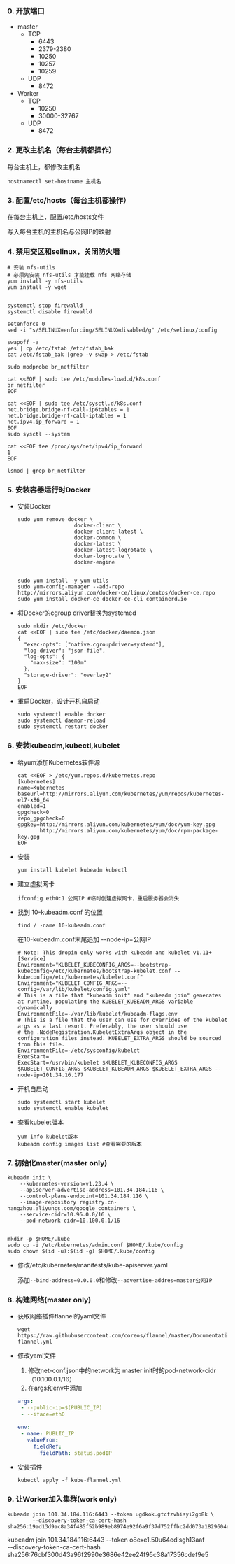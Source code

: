 ### 0. 开放端口

* master
  * TCP
    * 6443
    * 2379-2380
    * 10250
    * 10257
    * 10259
  * UDP
    * 8472
* Worker
  * TCP
    * 10250
    * 30000-32767
  * UDP
    * 8472





### 2. 更改主机名（每台主机都操作）

每台主机上，都修改主机名

```
hostnamectl set-hostname 主机名
```



### 3. 配置/etc/hosts（每台主机都操作）

在每台主机上，配置/etc/hosts文件

写入每台主机的主机名与公网IP的映射





### 4. 禁用交区和selinux，关闭防火墙

```shell
# 安装 nfs-utils
# 必须先安装 nfs-utils 才能挂载 nfs 网络存储
yum install -y nfs-utils
yum install -y wget


systemctl stop firewalld
systemctl disable firewalld

setenforce 0
sed -i "s/SELINUX=enforcing/SELINUX=disabled/g" /etc/selinux/config

swapoff -a
yes | cp /etc/fstab /etc/fstab_bak
cat /etc/fstab_bak |grep -v swap > /etc/fstab
```



```shell
sudo modprobe br_netfilter

cat <<EOF | sudo tee /etc/modules-load.d/k8s.conf
br_netfilter
EOF

cat <<EOF | sudo tee /etc/sysctl.d/k8s.conf
net.bridge.bridge-nf-call-ip6tables = 1
net.bridge.bridge-nf-call-iptables = 1
net.ipv4.ip_forward = 1
EOF
sudo sysctl --system

cat <<EOF tee /proc/sys/net/ipv4/ip_forward
1
EOF

lsmod | grep br_netfilter

```



### 5. 安装容器运行时Docker

* 安装Docker

  ```shell
  sudo yum remove docker \
                    docker-client \
                    docker-client-latest \
                    docker-common \
                    docker-latest \
                    docker-latest-logrotate \
                    docker-logrotate \
                    docker-engine
                    
                    
  sudo yum install -y yum-utils
  sudo yum-config-manager --add-repo http://mirrors.aliyun.com/docker-ce/linux/centos/docker-ce.repo
  sudo yum install docker-ce docker-ce-cli containerd.io
  ```

  

* 将Docker的cgroup driver替换为systemed

  ```shell
  sudo mkdir /etc/docker
  cat <<EOF | sudo tee /etc/docker/daemon.json
  {
    "exec-opts": ["native.cgroupdriver=systemd"],
    "log-driver": "json-file",
    "log-opts": {
      "max-size": "100m"
    },
    "storage-driver": "overlay2"
  }
  EOF
  ```

* 重启Docker，设计开机自启动

  ```shell
  sudo systemctl enable docker
  sudo systemctl daemon-reload
  sudo systemctl restart docker
  ```







### 6. 安装kubeadm,kubectl,kubelet

* 给yum添加Kubernetes软件源

  ```shell
  cat <<EOF > /etc/yum.repos.d/kubernetes.repo
  [kubernetes]
  name=Kubernetes
  baseurl=http://mirrors.aliyun.com/kubernetes/yum/repos/kubernetes-el7-x86_64
  enabled=1
  gpgcheck=0
  repo_gpgcheck=0
  gpgkey=http://mirrors.aliyun.com/kubernetes/yum/doc/yum-key.gpg
         http://mirrors.aliyun.com/kubernetes/yum/doc/rpm-package-key.gpg
  EOF
  ```

* 安装

  ```shell
  yum install kubelet kubeadm kubectl
  ```

* 建立虚拟网卡

  ```
  ifconfig eth0:1 公网IP #临时创建虚拟网卡，重启服务器会消失
  ```

  

* 找到 10-kubeadm.conf 的位置

  ```shell
  find / -name 10-kubeadm.conf
  ```

  在10-kubeadm.conf末尾追加 --node-ip=公网IP

  ```shell
  # Note: This dropin only works with kubeadm and kubelet v1.11+
  [Service]
  Environment="KUBELET_KUBECONFIG_ARGS=--bootstrap-kubeconfig=/etc/kubernetes/bootstrap-kubelet.conf --kubeconfig=/etc/kubernetes/kubelet.conf"
  Environment="KUBELET_CONFIG_ARGS=--config=/var/lib/kubelet/config.yaml"
  # This is a file that "kubeadm init" and "kubeadm join" generates at runtime, populating the KUBELET_KUBEADM_ARGS variable dynamically
  EnvironmentFile=-/var/lib/kubelet/kubeadm-flags.env
  # This is a file that the user can use for overrides of the kubelet args as a last resort. Preferably, the user should use
  # the .NodeRegistration.KubeletExtraArgs object in the configuration files instead. KUBELET_EXTRA_ARGS should be sourced from this file.
  EnvironmentFile=-/etc/sysconfig/kubelet
  ExecStart=
  ExecStart=/usr/bin/kubelet $KUBELET_KUBECONFIG_ARGS $KUBELET_CONFIG_ARGS $KUBELET_KUBEADM_ARGS $KUBELET_EXTRA_ARGS --node-ip=101.34.16.177
  ```

* 开机自启动

  ```shell
  sudo systemctl start kubelet
  sudo systemctl enable kubelet
  ```

* 查看kubelet版本

  ```
  yum info kubelet版本
  kubeadm config images list #查看需要的版本
  ```

  



### 7. 初始化master(master only)

```shell
kubeadm init \
    --kubernetes-version=v1.23.4 \
    --apiserver-advertise-address=101.34.184.116 \
    --control-plane-endpoint=101.34.184.116 \
    --image-repository registry.cn-hangzhou.aliyuncs.com/google_containers \
    --service-cidr=10.96.0.0/16 \
    --pod-network-cidr=10.100.0.1/16
    
    
mkdir -p $HOME/.kube
sudo cp -i /etc/kubernetes/admin.conf $HOME/.kube/config
sudo chown $(id -u):$(id -g) $HOME/.kube/config
```

* 修改/etc/kubernetes/manifests/kube-apiserver.yaml

  添加`--bind-address=0.0.0.0`和修改`--advertise-addres=master公网IP`



### 8. 构建网络(master only)

* 获取网络插件flannel的yaml文件

  ```shell
  wget https://raw.githubusercontent.com/coreos/flannel/master/Documentation/kube-flannel.yml
  ```

* 修改yaml文件

  1. 修改net-conf.json中的network为 master init时的pod-network-cidr（10.100.0.1/16）
  2. 在args和env中添加

  ```yaml
  args:
   - --public-ip=$(PUBLIC_IP)
   - --iface=eth0
  
  env:
   - name: PUBLIC_IP
     valueFrom:
       fieldRef:
         fieldPath: status.podIP
  
  ```

* 安装插件

  ```
  kubectl apply -f kube-flannel.yml
  ```

### 

### 9. 让Worker加入集群(work only)

```
kubeadm join 101.34.184.116:6443 --token ugdkok.gtcfzvhisyi2gp8k \
        --discovery-token-ca-cert-hash sha256:19ad13d9ac8a34f485f52b989eb8974e92f6a9f37d752ffbc2dd073a1829604e 
```





kubeadm join 101.34.184.116:6443 --token o8exe1.50u64edlsgh13aaf \
        --discovery-token-ca-cert-hash sha256:76cbf300d43a96f2990e3686e42ee24f95c38a17356cdef9e5
